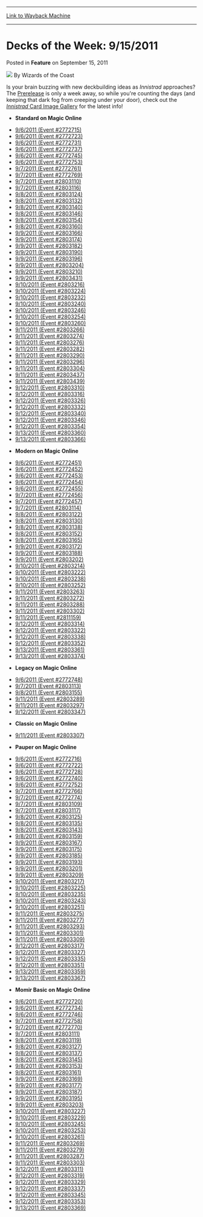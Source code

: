 
---
[Link to Wayback Machine](https://web.archive.org/web/20221003161930/https://magic.wizards.com/en/articles/archive/feature/decks-week-9152011-2011-09-15)

[_metadata_:wayback_url]:- "https://magic.wizards.com/en/articles/archive/feature/decks-week-9152011-2011-09-15"
[_metadata_:wayback_raw_url]:- "https://web.archive.org/web/20221003161930id_/https://magic.wizards.com/en/articles/archive/feature/decks-week-9152011-2011-09-15"
[_metadata_:wayback_capture_timestamp]:- "2022-10-03 16:19:30+00:00"
[_metadata_:description]:- "Is your brain buzzing with new deckbuilding ideas as Innistrad approaches? The Prerelease is only a week away, so while you're counting the days (and keeping that dark fog from creeping under your door), check out the Innistrad Card Image Gallery for the latest info!"
[_metadata_:generator]:- "Drupal 7 (http://drupal.org)"
[_metadata_:publish_date]:- "2011-09-15"
---


Decks of the Week: 9/15/2011
============================



 Posted in **Feature**
 on September 15, 2011 






![](https://media.magic.wizards.com/styles/auth_small/public/images/person/wizards_author.jpg)
By Wizards of the Coast











Is your brain buzzing with new deckbuilding ideas as *Innistrad* approaches? The [Prerelease](http://archive.wizards.com/Magic/TCG/Events.aspx?x=mtgcom/events/prerelease-facts) is only a week away, so while you're counting the days (and keeping that dark fog from creeping under your door), check out the [*Innistrad* Card Image Gallery](http://archive.wizards.com/magic/tcg/article.aspx?x=mtg/tcg/innistrad/cig) for the latest info!


* **Standard on Magic Online**
+ [9/6/2011 (Event #2772715)](http://archive.wizards.com/Magic/Digital/MagicOnlineTourn.aspx?x=mtg/digital/magiconline/tourn/2772715)
+ [9/6/2011 (Event #2772723)](http://archive.wizards.com/Magic/Digital/MagicOnlineTourn.aspx?x=mtg/digital/magiconline/tourn/2772723)
+ [9/6/2011 (Event #2772731)](http://archive.wizards.com/Magic/Digital/MagicOnlineTourn.aspx?x=mtg/digital/magiconline/tourn/2772731)
+ [9/6/2011 (Event #2772737)](http://archive.wizards.com/Magic/Digital/MagicOnlineTourn.aspx?x=mtg/digital/magiconline/tourn/2772737)
+ [9/6/2011 (Event #2772745)](http://archive.wizards.com/Magic/Digital/MagicOnlineTourn.aspx?x=mtg/digital/magiconline/tourn/2772745)
+ [9/6/2011 (Event #2772753)](http://archive.wizards.com/Magic/Digital/MagicOnlineTourn.aspx?x=mtg/digital/magiconline/tourn/2772753)
+ [9/7/2011 (Event #2772761)](http://archive.wizards.com/Magic/Digital/MagicOnlineTourn.aspx?x=mtg/digital/magiconline/tourn/2772761)
+ [9/7/2011 (Event #2772769)](http://archive.wizards.com/Magic/Digital/MagicOnlineTourn.aspx?x=mtg/digital/magiconline/tourn/2772769)
+ [9/7/2011 (Event #2803110)](http://archive.wizards.com/Magic/Digital/MagicOnlineTourn.aspx?x=mtg/digital/magiconline/tourn/2803110)
+ [9/7/2011 (Event #2803116)](http://archive.wizards.com/Magic/Digital/MagicOnlineTourn.aspx?x=mtg/digital/magiconline/tourn/2803116)
+ [9/8/2011 (Event #2803124)](http://archive.wizards.com/Magic/Digital/MagicOnlineTourn.aspx?x=mtg/digital/magiconline/tourn/2803124)
+ [9/8/2011 (Event #2803132)](http://archive.wizards.com/Magic/Digital/MagicOnlineTourn.aspx?x=mtg/digital/magiconline/tourn/2803132)
+ [9/8/2011 (Event #2803140)](http://archive.wizards.com/Magic/Digital/MagicOnlineTourn.aspx?x=mtg/digital/magiconline/tourn/2803140)
+ [9/8/2011 (Event #2803146)](http://archive.wizards.com/Magic/Digital/MagicOnlineTourn.aspx?x=mtg/digital/magiconline/tourn/2803146)
+ [9/8/2011 (Event #2803154)](http://archive.wizards.com/Magic/Digital/MagicOnlineTourn.aspx?x=mtg/digital/magiconline/tourn/2803154)
+ [9/8/2011 (Event #2803160)](http://archive.wizards.com/Magic/Digital/MagicOnlineTourn.aspx?x=mtg/digital/magiconline/tourn/2803160)
+ [9/9/2011 (Event #2803166)](http://archive.wizards.com/Magic/Digital/MagicOnlineTourn.aspx?x=mtg/digital/magiconline/tourn/2803166)
+ [9/9/2011 (Event #2803174)](http://archive.wizards.com/Magic/Digital/MagicOnlineTourn.aspx?x=mtg/digital/magiconline/tourn/2803174)
+ [9/9/2011 (Event #2803182)](http://archive.wizards.com/Magic/Digital/MagicOnlineTourn.aspx?x=mtg/digital/magiconline/tourn/2803182)
+ [9/9/2011 (Event #2803190)](http://archive.wizards.com/Magic/Digital/MagicOnlineTourn.aspx?x=mtg/digital/magiconline/tourn/2803190)
+ [9/9/2011 (Event #2803196)](http://archive.wizards.com/Magic/Digital/MagicOnlineTourn.aspx?x=mtg/digital/magiconline/tourn/2803196)
+ [9/9/2011 (Event #2803204)](http://archive.wizards.com/Magic/Digital/MagicOnlineTourn.aspx?x=mtg/digital/magiconline/tourn/2803204)
+ [9/9/2011 (Event #2803210)](http://archive.wizards.com/Magic/Digital/MagicOnlineTourn.aspx?x=mtg/digital/magiconline/tourn/2803210)
+ [9/9/2011 (Event #2803431)](http://archive.wizards.com/Magic/Digital/MagicOnlineTourn.aspx?x=mtg/digital/magiconline/tourn/2803431)
+ [9/10/2011 (Event #2803216)](http://archive.wizards.com/Magic/Digital/MagicOnlineTourn.aspx?x=mtg/digital/magiconline/tourn/2803216)
+ [9/10/2011 (Event #2803224)](http://archive.wizards.com/Magic/Digital/MagicOnlineTourn.aspx?x=mtg/digital/magiconline/tourn/2803224)
+ [9/10/2011 (Event #2803232)](http://archive.wizards.com/Magic/Digital/MagicOnlineTourn.aspx?x=mtg/digital/magiconline/tourn/2803232)
+ [9/10/2011 (Event #2803240)](http://archive.wizards.com/Magic/Digital/MagicOnlineTourn.aspx?x=mtg/digital/magiconline/tourn/2803240)
+ [9/10/2011 (Event #2803246)](http://archive.wizards.com/Magic/Digital/MagicOnlineTourn.aspx?x=mtg/digital/magiconline/tourn/2803246)
+ [9/10/2011 (Event #2803254)](http://archive.wizards.com/Magic/Digital/MagicOnlineTourn.aspx?x=mtg/digital/magiconline/tourn/2803254)
+ [9/10/2011 (Event #2803260)](http://archive.wizards.com/Magic/Digital/MagicOnlineTourn.aspx?x=mtg/digital/magiconline/tourn/2803260)
+ [9/11/2011 (Event #2803266)](http://archive.wizards.com/Magic/Digital/MagicOnlineTourn.aspx?x=mtg/digital/magiconline/tourn/2803266)
+ [9/11/2011 (Event #2803274)](http://archive.wizards.com/Magic/Digital/MagicOnlineTourn.aspx?x=mtg/digital/magiconline/tourn/2803274)
+ [9/11/2011 (Event #2803276)](http://archive.wizards.com/Magic/Digital/MagicOnlineTourn.aspx?x=mtg/digital/magiconline/tourn/2803276)
+ [9/11/2011 (Event #2803282)](http://archive.wizards.com/Magic/Digital/MagicOnlineTourn.aspx?x=mtg/digital/magiconline/tourn/2803282)
+ [9/11/2011 (Event #2803290)](http://archive.wizards.com/Magic/Digital/MagicOnlineTourn.aspx?x=mtg/digital/magiconline/tourn/2803290)
+ [9/11/2011 (Event #2803296)](http://archive.wizards.com/Magic/Digital/MagicOnlineTourn.aspx?x=mtg/digital/magiconline/tourn/2803296)
+ [9/11/2011 (Event #2803304)](http://archive.wizards.com/Magic/Digital/MagicOnlineTourn.aspx?x=mtg/digital/magiconline/tourn/2803304)
+ [9/11/2011 (Event #2803437)](http://archive.wizards.com/Magic/Digital/MagicOnlineTourn.aspx?x=mtg/digital/magiconline/tourn/2803437)
+ [9/11/2011 (Event #2803439)](http://archive.wizards.com/Magic/Digital/MagicOnlineTourn.aspx?x=mtg/digital/magiconline/tourn/2803439)
+ [9/12/2011 (Event #2803310)](http://archive.wizards.com/Magic/Digital/MagicOnlineTourn.aspx?x=mtg/digital/magiconline/tourn/2803310)
+ [9/12/2011 (Event #2803316)](http://archive.wizards.com/Magic/Digital/MagicOnlineTourn.aspx?x=mtg/digital/magiconline/tourn/2803316)
+ [9/12/2011 (Event #2803326)](http://archive.wizards.com/Magic/Digital/MagicOnlineTourn.aspx?x=mtg/digital/magiconline/tourn/2803326)
+ [9/12/2011 (Event #2803332)](http://archive.wizards.com/Magic/Digital/MagicOnlineTourn.aspx?x=mtg/digital/magiconline/tourn/2803332)
+ [9/12/2011 (Event #2803340)](http://archive.wizards.com/Magic/Digital/MagicOnlineTourn.aspx?x=mtg/digital/magiconline/tourn/2803340)
+ [9/12/2011 (Event #2803346)](http://archive.wizards.com/Magic/Digital/MagicOnlineTourn.aspx?x=mtg/digital/magiconline/tourn/2803346)
+ [9/12/2011 (Event #2803354)](http://archive.wizards.com/Magic/Digital/MagicOnlineTourn.aspx?x=mtg/digital/magiconline/tourn/2803354)
+ [9/13/2011 (Event #2803360)](http://archive.wizards.com/Magic/Digital/MagicOnlineTourn.aspx?x=mtg/digital/magiconline/tourn/2803360)
+ [9/13/2011 (Event #2803366)](http://archive.wizards.com/Magic/Digital/MagicOnlineTourn.aspx?x=mtg/digital/magiconline/tourn/2803366)
* **Modern on Magic Online**
+ [9/6/2011 (Event #2772451)](http://archive.wizards.com/Magic/Digital/MagicOnlineTourn.aspx?x=mtg/digital/magiconline/tourn/2772451)
+ [9/6/2011 (Event #2772452)](http://archive.wizards.com/Magic/Digital/MagicOnlineTourn.aspx?x=mtg/digital/magiconline/tourn/2772452)
+ [9/6/2011 (Event #2772453)](http://archive.wizards.com/Magic/Digital/MagicOnlineTourn.aspx?x=mtg/digital/magiconline/tourn/2772453)
+ [9/6/2011 (Event #2772454)](http://archive.wizards.com/Magic/Digital/MagicOnlineTourn.aspx?x=mtg/digital/magiconline/tourn/2772454)
+ [9/6/2011 (Event #2772455)](http://archive.wizards.com/Magic/Digital/MagicOnlineTourn.aspx?x=mtg/digital/magiconline/tourn/2772455)
+ [9/7/2011 (Event #2772456)](http://archive.wizards.com/Magic/Digital/MagicOnlineTourn.aspx?x=mtg/digital/magiconline/tourn/2772456)
+ [9/7/2011 (Event #2772457)](http://archive.wizards.com/Magic/Digital/MagicOnlineTourn.aspx?x=mtg/digital/magiconline/tourn/2772457)
+ [9/7/2011 (Event #2803114)](http://archive.wizards.com/Magic/Digital/MagicOnlineTourn.aspx?x=mtg/digital/magiconline/tourn/2803114)
+ [9/8/2011 (Event #2803122)](http://archive.wizards.com/Magic/Digital/MagicOnlineTourn.aspx?x=mtg/digital/magiconline/tourn/2803122)
+ [9/8/2011 (Event #2803130)](http://archive.wizards.com/Magic/Digital/MagicOnlineTourn.aspx?x=mtg/digital/magiconline/tourn/2803130)
+ [9/8/2011 (Event #2803138)](http://archive.wizards.com/Magic/Digital/MagicOnlineTourn.aspx?x=mtg/digital/magiconline/tourn/2803138)
+ [9/8/2011 (Event #2803152)](http://archive.wizards.com/Magic/Digital/MagicOnlineTourn.aspx?x=mtg/digital/magiconline/tourn/2803152)
+ [9/8/2011 (Event #2803165)](http://archive.wizards.com/Magic/Digital/MagicOnlineTourn.aspx?x=mtg/digital/magiconline/tourn/2803165)
+ [9/9/2011 (Event #2803172)](http://archive.wizards.com/Magic/Digital/MagicOnlineTourn.aspx?x=mtg/digital/magiconline/tourn/2803172)
+ [9/9/2011 (Event #2803188)](http://archive.wizards.com/Magic/Digital/MagicOnlineTourn.aspx?x=mtg/digital/magiconline/tourn/2803188)
+ [9/9/2011 (Event #2803202)](http://archive.wizards.com/Magic/Digital/MagicOnlineTourn.aspx?x=mtg/digital/magiconline/tourn/2803202)
+ [9/10/2011 (Event #2803214)](http://archive.wizards.com/Magic/Digital/MagicOnlineTourn.aspx?x=mtg/digital/magiconline/tourn/2803214)
+ [9/10/2011 (Event #2803222)](http://archive.wizards.com/Magic/Digital/MagicOnlineTourn.aspx?x=mtg/digital/magiconline/tourn/2803222)
+ [9/10/2011 (Event #2803238)](http://archive.wizards.com/Magic/Digital/MagicOnlineTourn.aspx?x=mtg/digital/magiconline/tourn/2803238)
+ [9/10/2011 (Event #2803252)](http://archive.wizards.com/Magic/Digital/MagicOnlineTourn.aspx?x=mtg/digital/magiconline/tourn/2803252)
+ [9/11/2011 (Event #2803263)](http://archive.wizards.com/Magic/Digital/MagicOnlineTourn.aspx?x=mtg/digital/magiconline/tourn/2803263)
+ [9/11/2011 (Event #2803272)](http://archive.wizards.com/Magic/Digital/MagicOnlineTourn.aspx?x=mtg/digital/magiconline/tourn/2803272)
+ [9/11/2011 (Event #2803288)](http://archive.wizards.com/Magic/Digital/MagicOnlineTourn.aspx?x=mtg/digital/magiconline/tourn/2803288)
+ [9/11/2011 (Event #2803302)](http://archive.wizards.com/Magic/Digital/MagicOnlineTourn.aspx?x=mtg/digital/magiconline/tourn/2803302)
+ [9/11/2011 (Event #2811159)](http://archive.wizards.com/Magic/Digital/MagicOnlineTourn.aspx?x=mtg/digital/magiconline/tourn/2811159)
+ [9/12/2011 (Event #2803314)](http://archive.wizards.com/Magic/Digital/MagicOnlineTourn.aspx?x=mtg/digital/magiconline/tourn/2803314)
+ [9/12/2011 (Event #2803322)](http://archive.wizards.com/Magic/Digital/MagicOnlineTourn.aspx?x=mtg/digital/magiconline/tourn/2803322)
+ [9/12/2011 (Event #2803338)](http://archive.wizards.com/Magic/Digital/MagicOnlineTourn.aspx?x=mtg/digital/magiconline/tourn/2803338)
+ [9/12/2011 (Event #2803352)](http://archive.wizards.com/Magic/Digital/MagicOnlineTourn.aspx?x=mtg/digital/magiconline/tourn/2803352)
+ [9/13/2011 (Event #2803361)](http://archive.wizards.com/Magic/Digital/MagicOnlineTourn.aspx?x=mtg/digital/magiconline/tourn/2803361)
+ [9/13/2011 (Event #2803374)](http://archive.wizards.com/Magic/Digital/MagicOnlineTourn.aspx?x=mtg/digital/magiconline/tourn/2803374)
* **Legacy on Magic Online**
+ [9/6/2011 (Event #2772748)](http://archive.wizards.com/Magic/Digital/MagicOnlineTourn.aspx?x=mtg/digital/magiconline/tourn/2772748)
+ [9/7/2011 (Event #2803113)](http://archive.wizards.com/Magic/Digital/MagicOnlineTourn.aspx?x=mtg/digital/magiconline/tourn/2803113)
+ [9/8/2011 (Event #2803155)](http://archive.wizards.com/Magic/Digital/MagicOnlineTourn.aspx?x=mtg/digital/magiconline/tourn/2803155)
+ [9/11/2011 (Event #2803289)](http://archive.wizards.com/Magic/Digital/MagicOnlineTourn.aspx?x=mtg/digital/magiconline/tourn/2803289)
+ [9/11/2011 (Event #2803297)](http://archive.wizards.com/Magic/Digital/MagicOnlineTourn.aspx?x=mtg/digital/magiconline/tourn/2803297)
+ [9/12/2011 (Event #2803347)](http://archive.wizards.com/Magic/Digital/MagicOnlineTourn.aspx?x=mtg/digital/magiconline/tourn/2803347)
* **Classic on Magic Online**
+ [9/11/2011 (Event #2803307)](http://archive.wizards.com/Magic/Digital/MagicOnlineTourn.aspx?x=mtg/digital/magiconline/tourn/2803307)
* **Pauper on Magic Online**
+ [9/6/2011 (Event #2772716)](http://archive.wizards.com/Magic/Digital/MagicOnlineTourn.aspx?x=mtg/digital/magiconline/tourn/2772716)
+ [9/6/2011 (Event #2772722)](http://archive.wizards.com/Magic/Digital/MagicOnlineTourn.aspx?x=mtg/digital/magiconline/tourn/2772722)
+ [9/6/2011 (Event #2772728)](http://archive.wizards.com/Magic/Digital/MagicOnlineTourn.aspx?x=mtg/digital/magiconline/tourn/2772728)
+ [9/6/2011 (Event #2772740)](http://archive.wizards.com/Magic/Digital/MagicOnlineTourn.aspx?x=mtg/digital/magiconline/tourn/2772740)
+ [9/6/2011 (Event #2772752)](http://archive.wizards.com/Magic/Digital/MagicOnlineTourn.aspx?x=mtg/digital/magiconline/tourn/2772752)
+ [9/7/2011 (Event #2772766)](http://archive.wizards.com/Magic/Digital/MagicOnlineTourn.aspx?x=mtg/digital/magiconline/tourn/2772766)
+ [9/7/2011 (Event #2772774)](http://archive.wizards.com/Magic/Digital/MagicOnlineTourn.aspx?x=mtg/digital/magiconline/tourn/2772774)
+ [9/7/2011 (Event #2803109)](http://archive.wizards.com/Magic/Digital/MagicOnlineTourn.aspx?x=mtg/digital/magiconline/tourn/2803109)
+ [9/7/2011 (Event #2803117)](http://archive.wizards.com/Magic/Digital/MagicOnlineTourn.aspx?x=mtg/digital/magiconline/tourn/2803117)
+ [9/8/2011 (Event #2803125)](http://archive.wizards.com/Magic/Digital/MagicOnlineTourn.aspx?x=mtg/digital/magiconline/tourn/2803125)
+ [9/8/2011 (Event #2803135)](http://archive.wizards.com/Magic/Digital/MagicOnlineTourn.aspx?x=mtg/digital/magiconline/tourn/2803135)
+ [9/8/2011 (Event #2803143)](http://archive.wizards.com/Magic/Digital/MagicOnlineTourn.aspx?x=mtg/digital/magiconline/tourn/2803143)
+ [9/8/2011 (Event #2803159)](http://archive.wizards.com/Magic/Digital/MagicOnlineTourn.aspx?x=mtg/digital/magiconline/tourn/2803159)
+ [9/9/2011 (Event #2803167)](http://archive.wizards.com/Magic/Digital/MagicOnlineTourn.aspx?x=mtg/digital/magiconline/tourn/2803167)
+ [9/9/2011 (Event #2803175)](http://archive.wizards.com/Magic/Digital/MagicOnlineTourn.aspx?x=mtg/digital/magiconline/tourn/2803175)
+ [9/9/2011 (Event #2803185)](http://archive.wizards.com/Magic/Digital/MagicOnlineTourn.aspx?x=mtg/digital/magiconline/tourn/2803185)
+ [9/9/2011 (Event #2803193)](http://archive.wizards.com/Magic/Digital/MagicOnlineTourn.aspx?x=mtg/digital/magiconline/tourn/2803193)
+ [9/9/2011 (Event #2803201)](http://archive.wizards.com/Magic/Digital/MagicOnlineTourn.aspx?x=mtg/digital/magiconline/tourn/2803201)
+ [9/9/2011 (Event #2803209)](http://archive.wizards.com/Magic/Digital/MagicOnlineTourn.aspx?x=mtg/digital/magiconline/tourn/2803209)
+ [9/10/2011 (Event #2803217)](http://archive.wizards.com/Magic/Digital/MagicOnlineTourn.aspx?x=mtg/digital/magiconline/tourn/2803217)
+ [9/10/2011 (Event #2803225)](http://archive.wizards.com/Magic/Digital/MagicOnlineTourn.aspx?x=mtg/digital/magiconline/tourn/2803225)
+ [9/10/2011 (Event #2803235)](http://archive.wizards.com/Magic/Digital/MagicOnlineTourn.aspx?x=mtg/digital/magiconline/tourn/2803235)
+ [9/10/2011 (Event #2803243)](http://archive.wizards.com/Magic/Digital/MagicOnlineTourn.aspx?x=mtg/digital/magiconline/tourn/2803243)
+ [9/10/2011 (Event #2803251)](http://archive.wizards.com/Magic/Digital/MagicOnlineTourn.aspx?x=mtg/digital/magiconline/tourn/2803251)
+ [9/11/2011 (Event #2803275)](http://archive.wizards.com/Magic/Digital/MagicOnlineTourn.aspx?x=mtg/digital/magiconline/tourn/2803275)
+ [9/11/2011 (Event #2803277)](http://archive.wizards.com/Magic/Digital/MagicOnlineTourn.aspx?x=mtg/digital/magiconline/tourn/2803277)
+ [9/11/2011 (Event #2803293)](http://archive.wizards.com/Magic/Digital/MagicOnlineTourn.aspx?x=mtg/digital/magiconline/tourn/2803293)
+ [9/11/2011 (Event #2803301)](http://archive.wizards.com/Magic/Digital/MagicOnlineTourn.aspx?x=mtg/digital/magiconline/tourn/2803301)
+ [9/11/2011 (Event #2803309)](http://archive.wizards.com/Magic/Digital/MagicOnlineTourn.aspx?x=mtg/digital/magiconline/tourn/2803309)
+ [9/12/2011 (Event #2803317)](http://archive.wizards.com/Magic/Digital/MagicOnlineTourn.aspx?x=mtg/digital/magiconline/tourn/2803317)
+ [9/12/2011 (Event #2803327)](http://archive.wizards.com/Magic/Digital/MagicOnlineTourn.aspx?x=mtg/digital/magiconline/tourn/2803327)
+ [9/12/2011 (Event #2803335)](http://archive.wizards.com/Magic/Digital/MagicOnlineTourn.aspx?x=mtg/digital/magiconline/tourn/2803335)
+ [9/12/2011 (Event #2803351)](http://archive.wizards.com/Magic/Digital/MagicOnlineTourn.aspx?x=mtg/digital/magiconline/tourn/2803351)
+ [9/13/2011 (Event #2803359)](http://archive.wizards.com/Magic/Digital/MagicOnlineTourn.aspx?x=mtg/digital/magiconline/tourn/2803359)
+ [9/13/2011 (Event #2803367)](http://archive.wizards.com/Magic/Digital/MagicOnlineTourn.aspx?x=mtg/digital/magiconline/tourn/2803367)
* **Momir Basic on Magic Online**
+ [9/6/2011 (Event #2772720)](http://archive.wizards.com/Magic/Digital/MagicOnlineTourn.aspx?x=mtg/digital/magiconline/tourn/2772720)
+ [9/6/2011 (Event #2772734)](http://archive.wizards.com/Magic/Digital/MagicOnlineTourn.aspx?x=mtg/digital/magiconline/tourn/2772734)
+ [9/6/2011 (Event #2772746)](http://archive.wizards.com/Magic/Digital/MagicOnlineTourn.aspx?x=mtg/digital/magiconline/tourn/2772746)
+ [9/7/2011 (Event #2772758)](http://archive.wizards.com/Magic/Digital/MagicOnlineTourn.aspx?x=mtg/digital/magiconline/tourn/2772758)
+ [9/7/2011 (Event #2772770)](http://archive.wizards.com/Magic/Digital/MagicOnlineTourn.aspx?x=mtg/digital/magiconline/tourn/2772770)
+ [9/7/2011 (Event #2803111)](http://archive.wizards.com/Magic/Digital/MagicOnlineTourn.aspx?x=mtg/digital/magiconline/tourn/2803111)
+ [9/8/2011 (Event #2803119)](http://archive.wizards.com/Magic/Digital/MagicOnlineTourn.aspx?x=mtg/digital/magiconline/tourn/2803119)
+ [9/8/2011 (Event #2803127)](http://archive.wizards.com/Magic/Digital/MagicOnlineTourn.aspx?x=mtg/digital/magiconline/tourn/2803127)
+ [9/8/2011 (Event #2803137)](http://archive.wizards.com/Magic/Digital/MagicOnlineTourn.aspx?x=mtg/digital/magiconline/tourn/2803137)
+ [9/8/2011 (Event #2803145)](http://archive.wizards.com/Magic/Digital/MagicOnlineTourn.aspx?x=mtg/digital/magiconline/tourn/2803145)
+ [9/8/2011 (Event #2803153)](http://archive.wizards.com/Magic/Digital/MagicOnlineTourn.aspx?x=mtg/digital/magiconline/tourn/2803153)
+ [9/8/2011 (Event #2803161)](http://archive.wizards.com/Magic/Digital/MagicOnlineTourn.aspx?x=mtg/digital/magiconline/tourn/2803161)
+ [9/9/2011 (Event #2803169)](http://archive.wizards.com/Magic/Digital/MagicOnlineTourn.aspx?x=mtg/digital/magiconline/tourn/2803169)
+ [9/9/2011 (Event #2803177)](http://archive.wizards.com/Magic/Digital/MagicOnlineTourn.aspx?x=mtg/digital/magiconline/tourn/2803177)
+ [9/9/2011 (Event #2803187)](http://archive.wizards.com/Magic/Digital/MagicOnlineTourn.aspx?x=mtg/digital/magiconline/tourn/2803187)
+ [9/9/2011 (Event #2803195)](http://archive.wizards.com/Magic/Digital/MagicOnlineTourn.aspx?x=mtg/digital/magiconline/tourn/2803195)
+ [9/9/2011 (Event #2803203)](http://archive.wizards.com/Magic/Digital/MagicOnlineTourn.aspx?x=mtg/digital/magiconline/tourn/2803203)
+ [9/10/2011 (Event #2803227)](http://archive.wizards.com/Magic/Digital/MagicOnlineTourn.aspx?x=mtg/digital/magiconline/tourn/2803227)
+ [9/10/2011 (Event #2803229)](http://archive.wizards.com/Magic/Digital/MagicOnlineTourn.aspx?x=mtg/digital/magiconline/tourn/2803229)
+ [9/10/2011 (Event #2803245)](http://archive.wizards.com/Magic/Digital/MagicOnlineTourn.aspx?x=mtg/digital/magiconline/tourn/2803245)
+ [9/10/2011 (Event #2803253)](http://archive.wizards.com/Magic/Digital/MagicOnlineTourn.aspx?x=mtg/digital/magiconline/tourn/2803253)
+ [9/10/2011 (Event #2803261)](http://archive.wizards.com/Magic/Digital/MagicOnlineTourn.aspx?x=mtg/digital/magiconline/tourn/2803261)
+ [9/11/2011 (Event #2803269)](http://archive.wizards.com/Magic/Digital/MagicOnlineTourn.aspx?x=mtg/digital/magiconline/tourn/2803269)
+ [9/11/2011 (Event #2803279)](http://archive.wizards.com/Magic/Digital/MagicOnlineTourn.aspx?x=mtg/digital/magiconline/tourn/2803279)
+ [9/11/2011 (Event #2803287)](http://archive.wizards.com/Magic/Digital/MagicOnlineTourn.aspx?x=mtg/digital/magiconline/tourn/2803287)
+ [9/11/2011 (Event #2803303)](http://archive.wizards.com/Magic/Digital/MagicOnlineTourn.aspx?x=mtg/digital/magiconline/tourn/2803303)
+ [9/12/2011 (Event #2803311)](http://archive.wizards.com/Magic/Digital/MagicOnlineTourn.aspx?x=mtg/digital/magiconline/tourn/2803311)
+ [9/12/2011 (Event #2803319)](http://archive.wizards.com/Magic/Digital/MagicOnlineTourn.aspx?x=mtg/digital/magiconline/tourn/2803319)
+ [9/12/2011 (Event #2803329)](http://archive.wizards.com/Magic/Digital/MagicOnlineTourn.aspx?x=mtg/digital/magiconline/tourn/2803329)
+ [9/12/2011 (Event #2803337)](http://archive.wizards.com/Magic/Digital/MagicOnlineTourn.aspx?x=mtg/digital/magiconline/tourn/2803337)
+ [9/12/2011 (Event #2803345)](http://archive.wizards.com/Magic/Digital/MagicOnlineTourn.aspx?x=mtg/digital/magiconline/tourn/2803345)
+ [9/12/2011 (Event #2803353)](http://archive.wizards.com/Magic/Digital/MagicOnlineTourn.aspx?x=mtg/digital/magiconline/tourn/2803353)
+ [9/13/2011 (Event #2803369)](http://archive.wizards.com/Magic/Digital/MagicOnlineTourn.aspx?x=mtg/digital/magiconline/tourn/2803369)






